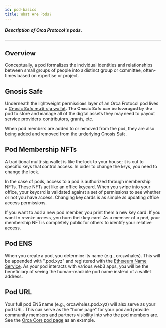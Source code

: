 ```yaml
---
id: pod-basics
title: What Are Pods?
---
```


##### Description of Orca Protocol's pods.

---


## Overview

Conceptually, a pod formalizes the individual identities and relationships between small groups of people into a distinct group or committee, often-times based on expertise or project.

## Gnosis Safe
Underneath the lightweight permissions layer of an Orca Protocol pod lives a [Gnosis Safe multi-sig wallet](https://gnosis-safe.io/). The Gnosis Safe can be leveraged by the pod to store and manage all of the digital assets they may need to payout service providers, contributors, grants, etc. 

When pod members are added to or removed from the pod, they are also being added and removed from the underlying Gnosis Safe.

## Pod Membership NFTs
A traditional multi-sig wallet is like the lock to your house; it is cut to specific keys that control access. In order to change the keys, you need to change the lock. 

In the case of pods, access to a pod is authorized through membership NFTs. These NFTs act like an office keycard. When you swipe into your office, your keycard is validated against a set of permissions to see whether or not you have access. Changing key cards is as simple as updating office access permissions. 

If you want to add a new pod member, you print them a new key card. If you want to revoke access, you burn their key card. As a member of a pod, your membership NFT is completely public for others to identify your relative access. 

## Pod ENS
When you create a pod, you determine its name (e.g., orcawhales). This will be appended with ".pod.xyz" and registered with the [Ethereum Name Service](https://ens.domains). As your pod interacts with various web3 apps, you will be the beneficiary of seeing the human-readable pod name instead of a wallet address.

## Pod URL
Your full pod ENS name (e.g., orcawhales.pod.xyz) will also serve as your pod URL. This can serve as the "home page" for your pod and provide community members and partners visibility into who the pod members are. See the [Orca Core pod page](https://orca-core.pod.xyz) as an example.